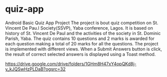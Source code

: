 # quiz-app
Android Basic Quiz App Project
The project is bout quiz competition on St. Vincent De Pau.l Society(SSVP), Yaba conference, Lagos. It is based on history of St. Vincent De Paul and the activities of the society in St. Dominic Parish, Yaba. The quiz contains 10 questions and 2 marks is awarded for each question making a total of 20 marks for all the questions. The project is implemented with different views. When a Submit Answers button is click, the result of correct selected answers is displayed using a Toast method. 

https://drive.google.com/drive/folders/1GHm8H47xY4opQKd8j-y_kJQSwHzPLDaB?ogsrc=32
